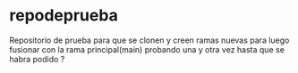 # repodeprueba
Repositorio de prueba para que se clonen y creen ramas nuevas  para luego fusionar con la rama principal(main)
probando una y otra vez hasta que se habra podido ?